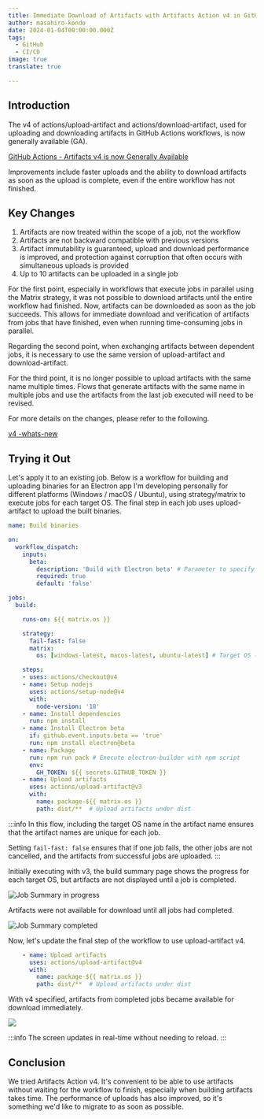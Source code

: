 ```yaml
---
title: Immediate Download of Artifacts with Artifacts Action v4 in GitHub Actions
author: masahiro-kondo
date: 2024-01-04T00:00:00.000Z
tags:
  - GitHub
  - CI/CD
image: true
translate: true

---
```





## Introduction

The v4 of actions/upload-artifact and actions/download-artifact, used for uploading and downloading artifacts in GitHub Actions workflows, is now generally available (GA).

[GitHub Actions - Artifacts v4 is now Generally Available](https://github.blog/changelog/2023-12-14-github-actions-artifacts-v4-is-now-generally-available/)

Improvements include faster uploads and the ability to download artifacts as soon as the upload is complete, even if the entire workflow has not finished.

## Key Changes

1. Artifacts are now treated within the scope of a job, not the workflow
2. Artifacts are not backward compatible with previous versions
3. Artifact immutability is guaranteed, upload and download performance is improved, and protection against corruption that often occurs with simultaneous uploads is provided
4. Up to 10 artifacts can be uploaded in a single job

For the first point, especially in workflows that execute jobs in parallel using the Matrix strategy, it was not possible to download artifacts until the entire workflow had finished. Now, artifacts can be downloaded as soon as the job succeeds. This allows for immediate download and verification of artifacts from jobs that have finished, even when running time-consuming jobs in parallel.

Regarding the second point, when exchanging artifacts between dependent jobs, it is necessary to use the same version of upload-artifact and download-artifact.

For the third point, it is no longer possible to upload artifacts with the same name multiple times. Flows that generate artifacts with the same name in multiple jobs and use the artifacts from the last job executed will need to be revised.

For more details on the changes, please refer to the following.

[v4 -whats-new](https://github.com/actions/upload-artifact?tab=readme-ov-file#v4---whats-new)

## Trying it Out

Let's apply it to an existing job. Below is a workflow for building and uploading binaries for an Electron app I'm developing personally for different platforms (Windows / macOS / Ubuntu), using strategy/matrix to execute jobs for each target OS. The final step in each job uses upload-artifact to upload the built binaries.

```yaml
name: Build binaries

on:
  workflow_dispatch:
    inputs:
      beta:
        description: 'Build with Electron beta' # Parameter to specify whether to use the Electron beta version
        required: true
        default: 'false'

jobs:
  build:

    runs-on: ${{ matrix.os }}

    strategy:
      fail-fast: false
      matrix:
        os: [windows-latest, macos-latest, ubuntu-latest] # Target OS (Runner)

    steps:
    - uses: actions/checkout@v4
    - name: Setup nodejs
      uses: actions/setup-node@v4
      with:
        node-version: '18'
    - name: Install dependencies
      run: npm install
    - name: Install Electron beta
      if: github.event.inputs.beta == 'true'
      run: npm install electron@beta
    - name: Package
      run: npm run pack # Execute electron-builder with npm script
      env:
        GH_TOKEN: ${{ secrets.GITHUB_TOKEN }}
    - name: Upload artifacts
      uses: actions/upload-artifact@v3
      with:
        name: package-${{ matrix.os }}
        path: dist/**  # Upload artifacts under dist
```

:::info
In this flow, including the target OS name in the artifact name ensures that the artifact names are unique for each job.

Setting `fail-fast: false` ensures that if one job fails, the other jobs are not cancelled, and the artifacts from successful jobs are uploaded.
:::

Initially executing with v3, the build summary page shows the progress for each target OS, but artifacts are not displayed until a job is completed.

![Job Summary in progress](https://i.gyazo.com/b15967237a39a0ca01a607c0ef44b8a6.png)

Artifacts were not available for download until all jobs had completed.

![Job Summary completed](https://i.gyazo.com/8221a10ce5894105ef0a81af7f1fb79d.png)

Now, let's update the final step of the workflow to use upload-artifact v4.

```yaml
    - name: Upload artifacts
      uses: actions/upload-artifact@v4
      with:
        name: package-${{ matrix.os }}
        path: dist/**  # Upload artifacts under dist
```

With v4 specified, artifacts from completed jobs became available for download immediately.

![](https://i.gyazo.com/2e861755a7d168e241e7a44cbd92ea2f.png)

:::info
The screen updates in real-time without needing to reload.
:::

## Conclusion
We tried Artifacts Action v4. It's convenient to be able to use artifacts without waiting for the workflow to finish, especially when building artifacts takes time. The performance of uploads has also improved, so it's something we'd like to migrate to as soon as possible.
